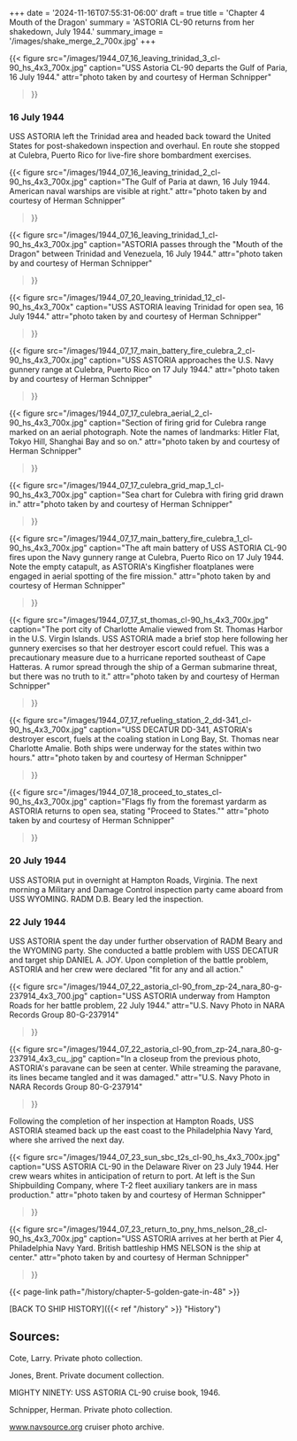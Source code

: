 +++
date = '2024-11-16T07:55:31-06:00'
draft = true
title = 'Chapter 4 Mouth of the Dragon'
summary = 'ASTORIA CL-90 returns from her shakedown, July 1944.'
summary_image = '/images/shake_merge_2_700x.jpg'
+++

{{< figure src="/images/1944_07_16_leaving_trinidad_3_cl-90_hs_4x3_700x.jpg" 
           caption="USS Astoria CL-90 departs the Gulf of Paria, 16 July 1944." 
           attr="photo taken by and courtesy of Herman Schnipper"
>}}

### 16 July 1944

USS ASTORIA left the Trinidad area and headed back toward the United States for post-shakedown inspection and overhaul. En route she stopped at Culebra, Puerto Rico for live-fire shore bombardment exercises.

{{< figure src="/images/1944_07_16_leaving_trinidad_2_cl-90_hs_4x3_700x.jpg" 
           caption="The Gulf of Paria at dawn, 16 July 1944. American naval warships are visible at right." 
           attr="photo taken by and courtesy of Herman Schnipper"
>}}

{{< figure src="/images/1944_07_16_leaving_trinidad_1_cl-90_hs_4x3_700x.jpg" 
           caption="ASTORIA passes through the \"Mouth of the Dragon\" between Trinidad and Venezuela, 16 July 1944." 
           attr="photo taken by and courtesy of Herman Schnipper"
>}}

{{< figure src="/images/1944_07_20_leaving_trinidad_12_cl-90_hs_4x3_700x" 
           caption="USS ASTORIA leaving Trinidad for open sea, 16 July 1944." 
           attr="photo taken by and courtesy of Herman Schnipper"
>}}

{{< figure src="/images/1944_07_17_main_battery_fire_culebra_2_cl-90_hs_4x3_700x.jpg" 
           caption="USS ASTORIA approaches the U.S. Navy gunnery range at Culebra, Puerto Rico on 17 July 1944." 
           attr="photo taken by and courtesy of Herman Schnipper"
>}}

{{< figure src="/images/1944_07_17_culebra_aerial_2_cl-90_hs_4x3_700x.jpg" 
           caption="Section of firing grid for Culebra range marked on an aerial photograph. Note the names of landmarks: Hitler Flat, Tokyo Hill, Shanghai Bay and so on." 
           attr="photo taken by and courtesy of Herman Schnipper"
>}}

{{< figure src="/images/1944_07_17_culebra_grid_map_1_cl-90_hs_4x3_700x.jpg" 
           caption="Sea chart for Culebra with firing grid drawn in." 
           attr="photo taken by and courtesy of Herman Schnipper"
>}}

{{< figure src="/images/1944_07_17_main_battery_fire_culebra_1_cl-90_hs_4x3_700x.jpg" 
           caption="The aft main battery of USS ASTORIA CL-90 fires upon the Navy gunnery range at Culebra, Puerto Rico on 17 July 1944. Note the empty catapult, as ASTORIA's Kingfisher floatplanes were engaged in aerial spotting of the fire mission." 
           attr="photo taken by and courtesy of Herman Schnipper"
>}}

{{< figure src="/images/1944_07_17_st_thomas_cl-90_hs_4x3_700x.jpg" 
           caption="The port city of Charlotte Amalie viewed from St. Thomas Harbor in the U.S. Virgin Islands. USS ASTORIA made a brief stop here following her gunnery exercises so that her destroyer escort could refuel. This was a precautionary measure due to a hurricane reported southeast of Cape Hatteras. A rumor spread through the ship of a German submarine threat, but there was no truth to it." 
           attr="photo taken by and courtesy of Herman Schnipper"
>}}

{{< figure src="/images/1944_07_17_refueling_station_2_dd-341_cl-90_hs_4x3_700x.jpg" 
           caption="USS DECATUR DD-341, ASTORIA's destroyer escort, fuels at the coaling station in Long Bay, St. Thomas near Charlotte Amalie. Both ships were underway for the states within two hours." 
           attr="photo taken by and courtesy of Herman Schnipper"
>}}

{{< figure src="/images/1944_07_18_proceed_to_states_cl-90_hs_4x3_700x.jpg" 
           caption="Flags fly from the foremast yardarm as ASTORIA returns to open sea, stating \"Proceed to States.\"" 
           attr="photo taken by and courtesy of Herman Schnipper"
>}}

### 20 July 1944

USS ASTORIA put in overnight at Hampton Roads, Virginia.  The next morning a Military and Damage Control inspection party came aboard from USS WYOMING. RADM D.B. Beary led the inspection.

### 22 July 1944

USS ASTORIA spent the day under further observation of RADM Beary and the WYOMING party. She conducted a battle problem with USS DECATUR and target ship DANIEL A. JOY. Upon completion of the battle problem, ASTORIA and her crew were declared "fit for any and all action."

{{< figure src="/images/1944_07_22_astoria_cl-90_from_zp-24_nara_80-g-237914_4x3_700.jpg" 
           caption="USS ASTORIA underway from Hampton Roads for her battle problem, 22 July 1944." 
           attr="U.S. Navy Photo in NARA Records Group 80-G-237914"
>}}

{{< figure src="/images/1944_07_22_astoria_cl-90_from_zp-24_nara_80-g-237914_4x3_cu_.jpg" 
           caption="In a closeup from the previous photo, ASTORIA's paravane can be seen at center. While streaming the paravane, its lines became tangled and it was damaged." 
           attr="U.S. Navy Photo in NARA Records Group 80-G-237914"
>}}

Following the completion of her inspection at Hampton Roads, USS ASTORIA steamed back up the east coast to the Philadelphia Navy Yard, where she arrived the next day.

{{< figure src="/images/1944_07_23_sun_sbc_t2s_cl-90_hs_4x3_700x.jpg" 
           caption="USS ASTORIA CL-90 in the Delaware River on  23 July 1944. Her crew wears whites in anticipation of return to port. At left is the Sun Shipbuilding Company, where T-2 fleet auxiliary tankers are in mass production." 
           attr="photo taken by and courtesy of Herman Schnipper"
>}}

{{< figure src="/images/1944_07_23_return_to_pny_hms_nelson_28_cl-90_hs_4x3_700x.jpg" 
           caption="USS ASTORIA arrives at her berth at Pier 4, Philadelphia Navy Yard. British battleship HMS NELSON is the ship at center." 
           attr="photo taken by and courtesy of Herman Schnipper"
>}}

{{< page-link path="/history/chapter-5-golden-gate-in-48" >}}

[BACK TO SHIP HISTORY]({{< ref "/history" >}} "History")

## Sources:

Cote, Larry.  Private photo collection.

Jones, Brent.  Private document collection.

MIGHTY NINETY: USS ASTORIA CL-90 cruise book, 1946.

Schnipper, Herman.  Private photo collection.

www.navsource.org cruiser photo archive.